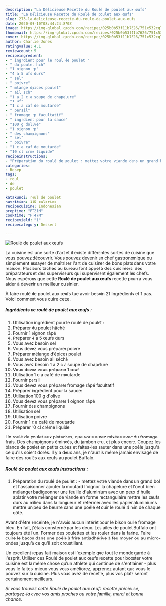 ```yaml
---
description: "La Délicieuse Recette du Roulé de poulet aux œufs"
title: "La Délicieuse Recette du Roulé de poulet aux œufs"
slug: 273-la-delicieuse-recette-du-roule-de-poulet-aux-oufs
date: 2020-09-10T08:44:24.870Z
image: https://img-global.cpcdn.com/recipes/025b0b53f11b7626/751x532cq70/roule-de-poulet-aux-oeufs-photo-principale-de-la-recette.jpg
thumbnail: https://img-global.cpcdn.com/recipes/025b0b53f11b7626/751x532cq70/roule-de-poulet-aux-oeufs-photo-principale-de-la-recette.jpg
cover: https://img-global.cpcdn.com/recipes/025b0b53f11b7626/751x532cq70/roule-de-poulet-aux-oeufs-photo-principale-de-la-recette.jpg
author: Charlie Jones
ratingvalue: 4.1
reviewcount: 5
recipeingredient:
- " ingrdient pour le roul de poulet "
- " du poulet hch"
- "1 oignon rp"
- "4 a 5 ufs durs"
- " sel"
- " poivre"
- " mlange dpices poulet"
- " ail sch"
- "1 a 2 c a soupe de chapelure"
- "1 uf"
- "1 c a caf de moutarde"
- " persil"
- " fromage rp facultatif"
- " ingrdient pour la sauce"
- "100 g dolive"
- "1 oignon rp"
- " des champignons"
- " sel"
- " poivre"
- "1 c a caf de moutarde"
- "10 cl crme liquide"
recipeinstructions:
- "Préparation du roulé de poulet : mettez votre viande dans un grand bol et l&#39;assaisonner ajouter la moutard l&#39;oignon la chapelure et l&#39;oeuf bien mélanger badigeonner une feuille d&#39;aluminium avec un peux d&#39;huile aplatir votre mélanger de viande en forme rectangulaire mettre les œufs durs au milieu dans la longueur et refermer avec les papier aluminiums mettre un peu de beurre dans une poêle et cuir le roulé 4 min de chaque côté."
categories:
- Resep
tags:
- roul
- de
- poulet

katakunci: roul de poulet 
nutrition: 145 calories
recipecuisine: Indonesian
preptime: "PT21M"
cooktime: "PT47M"
recipeyield: "1"
recipecategory: Dessert

---
```



![Roulé de poulet aux œufs](https://img-global.cpcdn.com/recipes/025b0b53f11b7626/751x532cq70/roule-de-poulet-aux-oeufs-photo-principale-de-la-recette.jpg)

La cuisine est une sorte d'art et il existe différentes sortes de cuisine que vous pouvez découvrir. Vous pouvez devenir un chef gastronomique ou simplement essayer de maîtriser l'art de cuisiner de bons plats dans votre maison. Plusieurs tâches au bureau font appel à des cuisiniers, des préparateurs et des superviseurs qui supervisent également les chefs. Nous espérons que cette <strong> Roulé de poulet aux œufs </strong> recette pourra vous aider à devenir un meilleur cuisinier.

<!--inarticleads1-->

À faire roulé de poulet aux œufs tue avoir besoin 21 Ingrédients et 1 pas. Voici comment vous cuire cette.

##### Ingrédients de roulé de poulet aux œufs :

1. Utilisation  ingrédient pour le roulé de poulet :
1. Préparer  du poulet hâché
1. Fournir 1 oignon râpé
1. Préparer 4 a 5 œufs durs
1. Vous avez besoin  sel
1. Vous devez vous préparer  poivre
1. Préparer  mélange d’épices poulet
1. Vous avez besoin  ail séché
1. Vous avez besoin 1 a 2 c a soupe de chapelure
1. Vous devez vous préparer 1 œuf
1. Utilisation 1 c a café de moutarde
1. Fournir  persil
1. Vous devez vous préparer  fromage râpé facultatif
1. Préparer  ingrédient pour la sauce:
1. Utilisation 100 g d&#39;olive
1. Vous devez vous préparer 1 oignon râpé
1. Fournir  des champignons
1. Utilisation  sel
1. Utilisation  poivre
1. Fournir 1 c a café de moutarde
1. Préparer 10 cl crème liquide


Un roulé de poulet aux pistaches, que vous aurez mixées avec du fromage frais. Des champignons émincés, du jambon cru, et plus encore. Coupez les blancs de poulet en petits cubes et faites-les sauter dans une poêle jusqu&#39;à ce qu&#39;ils soient dorés. Il y a deux ans, je n&#39;aurais même jamais envisagé de faire des roulés aux œufs au poulet Buffalo. 

<!--inarticleads2-->

##### Roulé de poulet aux œufs instructions :

1. Préparation du roulé de poulet : - mettez votre viande dans un grand bol et l&#39;assaisonner ajouter la moutard l&#39;oignon la chapelure et l&#39;oeuf bien mélanger badigeonner une feuille d&#39;aluminium avec un peux d&#39;huile aplatir votre mélanger de viande en forme rectangulaire mettre les œufs durs au milieu dans la longueur et refermer avec les papier aluminiums mettre un peu de beurre dans une poêle et cuir le roulé 4 min de chaque côté.


Avant d&#39;être enceinte, je n&#39;avais aucun intérêt pour le bison ou le fromage bleu. En fait, j&#39;étais consterné par les deux. Les ailes de poulet Buffalo ont toujours été l&#39;un. Former des boulettes et les rouler dans la farine. Faire cuire le bacon dans une poêle à frire antiadhésive à feu moyen ou au micro-ondes jusqu&#39;à ce qu&#39;il soit croustillant. 

<!--inarticleads1-->

<p>
Un excellent repas fait maison est l'exemple que tout le monde garde à l'esprit. Utiliser ces Roulé de poulet aux œufs recette pour booster votre cuisine est la même chose qu'un athlète qui continue de s'entraîner - plus vous le faites, mieux vous vous améliorez, apprenez autant que vous le pouvez sur la cuisine. Plus vous avez de recette, plus vos plats seront certainement meilleurs.
</p>

<p>
<i>Si vous trouvez cette Roulé de poulet aux œufs recette précieuse, partagez-la avec vos amis proches ou votre famille, merci et bonne chance.</i>
</p>
